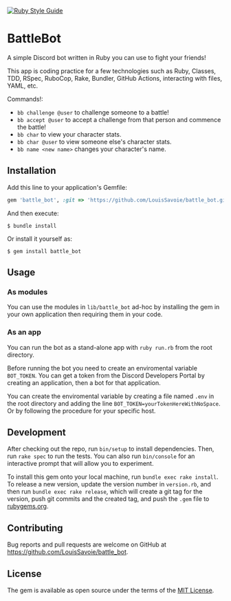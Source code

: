 [![Ruby Style Guide](https://img.shields.io/badge/code_style-rubocop-brightgreen.svg)](https://github.com/rubocop/rubocop)

# BattleBot

A simple Discord bot written in Ruby you can use to fight your friends!

This app is coding practice for a few technologies such as Ruby, Classes, TDD, RSpec, RuboCop, Rake, Bundler, GitHub Actions, interacting with files, YAML, etc.

Commands!:
- `bb challenge @user` to challenge someone to a battle!
- `bb accept @user` to accept a challenge from that person and commence the battle!
- `bb char` to view your character stats.
- `bb char @user` to view someone else's character stats.
- `bb name <new name>` changes your character's name.

## Installation

Add this line to your application's Gemfile:

```ruby
gem 'battle_bot', :git => 'https://github.com/LouisSavoie/battle_bot.git'
```

And then execute:

    $ bundle install

Or install it yourself as:

    $ gem install battle_bot

## Usage

### As modules
You can use the modules in `lib/battle_bot` ad-hoc by installing the gem in your own application then requiring them in your code.

### As an app
You can run the bot as a stand-alone app with `ruby run.rb` from the root directory.

Before running the bot you need to create an enviromental variable `BOT_TOKEN`. You can get a token from the Discord Developers Portal by creating an application, then a bot for that application.

You can create the enviromental variable by creating a file named `.env` in the root directory and adding the line `BOT_TOKEN=yourTokenHereWithNoSpace`. Or by following the procedure for your specific host.

## Development

After checking out the repo, run `bin/setup` to install dependencies. Then, run `rake spec` to run the tests. You can also run `bin/console` for an interactive prompt that will allow you to experiment.

To install this gem onto your local machine, run `bundle exec rake install`. To release a new version, update the version number in `version.rb`, and then run `bundle exec rake release`, which will create a git tag for the version, push git commits and the created tag, and push the `.gem` file to [rubygems.org](https://rubygems.org).

## Contributing

Bug reports and pull requests are welcome on GitHub at https://github.com/LouisSavoie/battle_bot.

## License

The gem is available as open source under the terms of the [MIT License](https://opensource.org/licenses/MIT).
